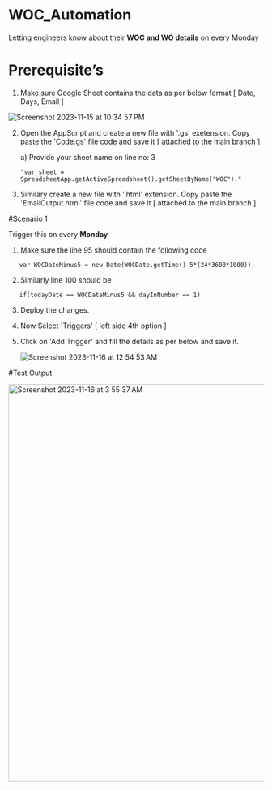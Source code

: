 # WOC_Automation
Letting engineers know about their **WOC and WO details** on every Monday


Prerequisite’s 
===============

1) Make sure Google Sheet contains the data as per below format [ Date, Days, Email ]

![Screenshot 2023-11-15 at 10 34 57 PM](https://github.com/Surenu1248/WOC_Automation/assets/31179719/483eb6b0-b55a-49e0-bd03-2d9ea620ad6d)


2) Open the AppScript and create a new file with '.gs' exetension. Copy paste the 'Code.gs' file code and save it [ attached to the main branch ]
   
   a) Provide your sheet name on line no: 3
      ```
     "var sheet = SpreadsheetApp.getActiveSpreadsheet().getSheetByName("WOC");"
      ```
   
4) Similary create a new file with '.html' extension. Copy paste the 'EmailOutput.html' file code and save it [ attached to the main branch ]


#Scenario 1

Trigger this on every **Monday**

1) Make sure the line 95 should contain the following code

```
   var WOCDateMinus5 = new Date(WOCDate.getTime()-5*(24*3600*1000));
```

2) Similarly line 100 should be

```
   if(todayDate == WOCDateMinus5 && dayInNumber == 1)
```

3) Deploy the changes.
 
4) Now Select 'Triggers' [ left side 4th option ]

5) Click on 'Add Trigger' and fill the details as per below and save it.

   ![Screenshot 2023-11-16 at 12 54 53 AM](https://github.com/Surenu1248/WOC_Automation/assets/31179719/a443c36a-e11d-49f4-8264-a46a3f8fdd4c)



#Test Output

<img width="783" alt="Screenshot 2023-11-16 at 3 55 37 AM" src="https://github.com/Surenu1248/WOC_Automation/assets/31179719/73542cc0-f5e1-4c16-9dd2-a6443f0f1a99">





